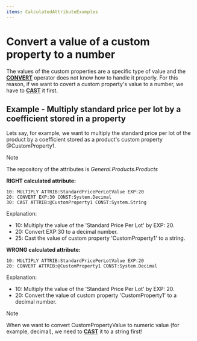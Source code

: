 ```yaml
---
items: CalculatedAttributeExamples
---
```


# Convert a value of a custom property to a number

The values of the custom properties are a specific type of value and the **[CONVERT](https://docs.erp.net/tech/advanced/calculated-attributes/operators/convert.html)** operator does not know how to handle it properly. For this reason, if we want to covert a custom property's value to a number, we have to **[CAST](https://docs.erp.net/tech/advanced/calculated-attributes/operators/cast.html)** it first. 


## Example - Multiply standard price per lot by a coefficient stored in a property


Lets say, for example, we want to multiply the standard price per lot of the product by a coefficient stored as a product's custom property @CustomProperty1. 

> [!NOTE]
> The repository of the attributes is *General.Products.Products*

**RIGHT calculated attribute:**

```
10: MULTIPLY ATTRIB:StandardPricePerLotValue EXP:20
20: CONVERT EXP:30 CONST:System.Decimal
30: CAST ATTRIB:@CustomProperty1 CONST:System.String
```

Explanation:

- 10: Multiply the value of the 'Standard Price Per Lot' by EXP: 20.
- 20: Convert EXP:30 to a decimal number.
- 25: Cast the value of custom property 'CustomProperty1' to a string.

**WRONG calculated attribute:**

```
10: MULTIPLY ATTRIB:StandardPricePerLotValue EXP:20
20: CONVERT ATTRIB:@CustomProperty1 CONST:System.Decimal
```

Explanation:

- 10: Multiply the value of the 'Standard Price Per Lot' by EXP: 20.
- 20: Convert the value of custom property 'CustomProperty1' to a decimal number.

> [!NOTE]
> 
> When we want to convert CustomPropertyValue to numeric value (for example, decimal), we need to **[CAST](https://docs.erp.net/tech/advanced/calculated-attributes/operators/cast.html)** it to a string first!
